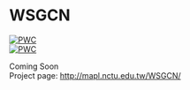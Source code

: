 # WSGCN
	
[![PWC](https://img.shields.io/endpoint.svg?url=https://paperswithcode.com/badge/weakly-supervised-image-semantic-segmentation/weakly-supervised-semantic-segmentation-on-1)](https://paperswithcode.com/sota/weakly-supervised-semantic-segmentation-on-1?p=weakly-supervised-image-semantic-segmentation)  
[![PWC](https://img.shields.io/endpoint.svg?url=https://paperswithcode.com/badge/weakly-supervised-image-semantic-segmentation/weakly-supervised-semantic-segmentation-on)](https://paperswithcode.com/sota/weakly-supervised-semantic-segmentation-on?p=weakly-supervised-image-semantic-segmentation)

Coming Soon  
Project page: http://mapl.nctu.edu.tw/WSGCN/
